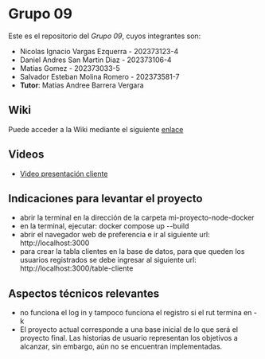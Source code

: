 # Grupo 09

Este es el repositorio del *Grupo 09*, cuyos integrantes son:

* Nicolas Ignacio Vargas Ezquerra - 202373123-4
* Daniel Andres San Martin Diaz - 202373106-4
* Matias Gomez - 202373033-5
* Salvador Esteban Molina Romero - 202373581-7
* **Tutor**: Matias Andree Barrera Vergara

## Wiki

Puede acceder a la Wiki mediante el siguiente [enlace](https://github.com/dotoya/GRUPO09-2025-PROYINF/wiki#objetivos-del-proyecto)

## Videos

* [Video presentación cliente](https://aula.usm.cl/pluginfile.php/7621199/mod_resource/content/2/video1352931478.mp4)

## Indicaciones para levantar el proyecto

* abrir la terminal en la dirección de la carpeta mi-proyecto-node-docker
* en la terminal, ejecutar: docker compose up --build
* abrir el navegador web de preferencia e ir al siguiente url: http://localhost:3000
* para crear la tabla clientes en la base de datos, para que queden los usuarios registrados se debe ingresar al siguiente url: http://localhost:3000/table-cliente

## Aspectos técnicos relevantes

* no funciona el log in y tampoco funciona el registro si el rut termina en -k
* El proyecto actual corresponde a una base inicial de lo que será el proyecto final. Las historias de usuario representan los objetivos a alcanzar, sin embargo, aún no se encuentran implementadas.
